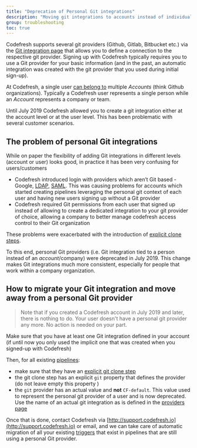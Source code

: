 ```yaml
---
title: "Deprecation of Personal Git integrations"
description: "Moving git integrations to accounts instead of individual users"
group: troubleshooting
toc: true
---
```



Codefresh supports several git providers (Github, Gitlab, Bitbucket etc.) via the [Git integration page]({{site.baseurl}}/docs/integrations/git-providers/) that allows you to define a connection to the respective git provider. Signing up with Codefresh typically requires you to use a Git provider for your basic information (and in the past, an automatic integration was created with the git provider that you used during initial sign-up).


At Codefresh, a single user [can belong to]({{site.baseurl}}/docs/enterprise/ent-account-mng/) multiple *Accounts* (think Github organizations). Typically a Codefresh user represents a single person while an *Account* represents a company or team.

Until July 2019 Codefresh allowed you to create a git integration either at the account level or at the user level. This has been problematic with several customer scenarios.

## The problem of personal Git integrations

While on paper the flexibility of adding Git integrations in different levels (account or user) looks good, in practice it has been very confusing for users/customers

 * Codefresh introduced login with providers which aren’t Git based - Google, [LDAP]({{site.baseurl}}/docs/enterprise/single-sign-on/sso-ldap/), [SAML]({{site.baseurl}}/docs/enterprise/single-sign-on/sso-setup-saml2/). This was causing problems for accounts which started creating pipelines leveraging the personal git context of each user and having new users signing up  without a Git provider
 * Codefresh required Git permissions from each user that signed up  instead of allowing to create a dedicated integration to your git provider of choice, allowing a company to better manage codefresh access control to their Git organization

These problems were exacerbated with the introduction of [explicit clone steps]({{site.baseurl}}/docs/troubleshooting/git-step-migration/).

To this end, personal Git providers (i.e. Git integration tied to a person instead of an *account*/company) were deprecated in July 2019. This change makes Git integrations much more consistent, especially for people that work within a company organization.


## How to migrate your Git integration and move away from a personal Git provider

>Note that if you created a Codefresh account in July 2019 and later, there is nothing to do. Your user doesn't have a personal git provider any more. No action is needed on your part.

Make sure that you have at least one Git integration defined in your account (if until now you only used the implicit one that was created when you signed-up with Codefresh)

Then, for all existing [pipelines]({{site.baseurl}}/docs/configure-ci-cd-pipeline/introduction-to-codefresh-pipelines/):

* make sure that they have an [explicit git clone step]({{site.baseurl}}/docs/codefresh-yaml/steps/git-clone/)
* the git clone step has an explicit `git` property that defines the provider (do not leave empty this property )
* the `git` provider has an actual value and **not** `CF-default`. This value used to represent the personal git provider of a user and is now deprecated. Use the name of an actual git integration as is defined in the [providers page]({{site.baseurl}}/docs/integrations/git-providers/)

Once that is done, contact Codefresh via [http://support.codefresh.io](http://support.codefresh.io) or email, and we can take care of automatic migration of all your existing [triggers]({{site.baseurl}}/docs/configure-ci-cd-pipeline/triggers/git-triggers/) that exist in pipelines that are still using a personal Git provider.



